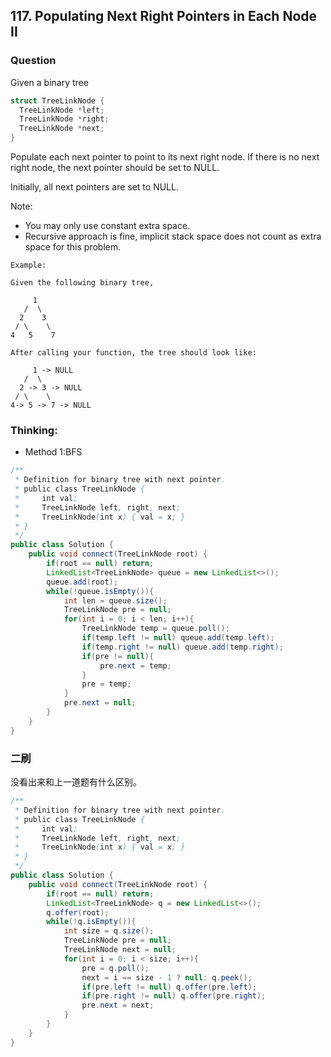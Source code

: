 ## 117. Populating Next Right Pointers in Each Node II

### Question
Given a binary tree

```C
struct TreeLinkNode {
  TreeLinkNode *left;
  TreeLinkNode *right;
  TreeLinkNode *next;
}
```

Populate each next pointer to point to its next right node. If there is no next right node, the next pointer should be set to NULL.

Initially, all next pointers are set to NULL.

Note:
* You may only use constant extra space.
* Recursive approach is fine, implicit stack space does not count as extra space for this problem.

```
Example:

Given the following binary tree,

     1
   /  \
  2    3
 / \    \
4   5    7

After calling your function, the tree should look like:

     1 -> NULL
   /  \
  2 -> 3 -> NULL
 / \    \
4-> 5 -> 7 -> NULL
```


### Thinking:
* Method 1:BFS

```Java
/**
 * Definition for binary tree with next pointer.
 * public class TreeLinkNode {
 *     int val;
 *     TreeLinkNode left, right, next;
 *     TreeLinkNode(int x) { val = x; }
 * }
 */
public class Solution {
    public void connect(TreeLinkNode root) {
        if(root == null) return;
        LinkedList<TreeLinkNode> queue = new LinkedList<>();
        queue.add(root);
        while(!queue.isEmpty()){
            int len = queue.size();
            TreeLinkNode pre = null;
            for(int i = 0; i < len; i++){
                TreeLinkNode temp = queue.poll();
                if(temp.left != null) queue.add(temp.left);
                if(temp.right != null) queue.add(temp.right);
                if(pre != null){
                    pre.next = temp;
                }
                pre = temp;
            }
            pre.next = null;
        }
    }
}
```

### 二刷
没看出来和上一道题有什么区别。
```Java
/**
 * Definition for binary tree with next pointer.
 * public class TreeLinkNode {
 *     int val;
 *     TreeLinkNode left, right, next;
 *     TreeLinkNode(int x) { val = x; }
 * }
 */
public class Solution {
    public void connect(TreeLinkNode root) {
        if(root == null) return;
        LinkedList<TreeLinkNode> q = new LinkedList<>();
        q.offer(root);
        while(!q.isEmpty()){
            int size = q.size();
            TreeLinkNode pre = null;
            TreeLinkNode next = null;
            for(int i = 0; i < size; i++){
                pre = q.poll();
                next = i == size - 1 ? null: q.peek();
                if(pre.left != null) q.offer(pre.left);
                if(pre.right != null) q.offer(pre.right);
                pre.next = next;
            }
        }
    }
}
```
